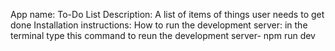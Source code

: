 App name: To-Do List
Description: A list of items of things user needs to get done
Installation instructions:
How to run the development server: in the terminal type this command to reun the development server- npm run dev
